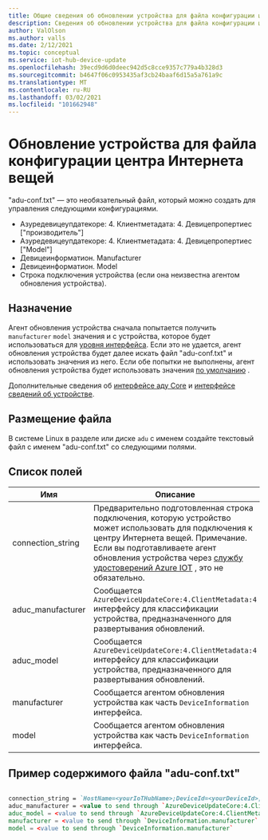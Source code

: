 ```yaml
---
title: Общие сведения об обновлении устройства для файла конфигурации центра Интернета вещей Azure | Документация Майкрософт
description: Сведения об обновлении устройства для файла конфигурации центра Интернета вещей Azure.
author: ValOlson
ms.author: valls
ms.date: 2/12/2021
ms.topic: conceptual
ms.service: iot-hub-device-update
ms.openlocfilehash: 39ecd9d6d0deec942d5c8cce9357c779a4b328d3
ms.sourcegitcommit: b4647f06c0953435af3cb24baaf6d15a5a761a9c
ms.translationtype: MT
ms.contentlocale: ru-RU
ms.lasthandoff: 03/02/2021
ms.locfileid: "101662948"
---
```

# <a name="device-update-for-iot-hub-configuration-file"></a>Обновление устройства для файла конфигурации центра Интернета вещей

"adu-conf.txt" — это необязательный файл, который можно создать для управления следующими конфигурациями.

* Азуредевицеупдатекоре: 4. Клиентметадата: 4. Девицепропертиес ["производитель"]
* Азуредевицеупдатекоре: 4. Клиентметадата: 4. Девицепропертиес ["Model"]
* Девицеинформатион. Manufacturer
* Девицеинформатион. Model
* Строка подключения устройства (если она неизвестна агентом обновления устройства).

## <a name="purpose"></a>Назначение
Агент обновления устройства сначала попытается получить `manufacturer` `model` значения и с устройства, которое будет использоваться для [уровня интерфейса](device-update-agent-overview.md#the-interface-layer). Если это не удается, агент обновления устройства будет далее искать файл "adu-conf.txt" и использовать значения из него. Если обе попытки не выполнены, агент обновления устройства будет использовать значения [по умолчанию](https://github.com/Azure/iot-hub-device-update/blob/main/CMakeLists.txt) .

Дополнительные сведения об [интерфейсе аду Core](https://github.com/Azure/iot-hub-device-update/tree/main/src/agent/adu_core_interface) и [интерфейсе сведений об устройстве](https://github.com/Azure/iot-hub-device-update/tree/main/src/agent/device_info_interface).

## <a name="file-location"></a>Размещение файла

В системе Linux в разделе или диске `adu` с именем создайте текстовый файл с именем "adu-conf.txt" со следующими полями.

## <a name="list-of-fields"></a>Список полей

|Имя|Описание|
|-----------|--------------------|
|connection_string|Предварительно подготовленная строка подключения, которую устройство может использовать для подключения к центру Интернета вещей. Примечание. Если вы подготавливаете агент обновления устройства через [службу удостоверений Azure IOT](https://azure.github.io/iot-identity-service/) , это не обязательно.|
|aduc_manufacturer|Сообщается `AzureDeviceUpdateCore:4.ClientMetadata:4` интерфейсу для классификации устройства, предназначенного для развертывания обновлений.|
|aduc_model|Сообщается `AzureDeviceUpdateCore:4.ClientMetadata:4` интерфейсу для классификации устройства, предназначенного для развертывания обновлений.|
|manufacturer|Сообщается агентом обновления устройства как часть `DeviceInformation` интерфейса.|
|model|Сообщается агентом обновления устройства как часть `DeviceInformation` интерфейса.|

## <a name="example-adu-conftxt-file-contents"></a>Пример содержимого файла "adu-conf.txt"

```markdown

connection_string = `HostName=<yourIoTHubName>;DeviceId=<yourDeviceId>;SharedAccessKey=<yourSharedAccessKey>`
aduc_manufacturer = <value to send through `AzureDeviceUpdateCore:4.ClientMetadata:4.deviceProperties["manufacturer"]`
aduc_model = <value to send through `AzureDeviceUpdateCore:4.ClientMetadata:4.deviceProperties["model"]`
manufacturer = <value to send through `DeviceInformation.manufacturer`
model = <value to send through `DeviceInformation.manufacturer`
```
